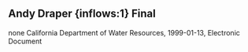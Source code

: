 ## Andy Draper {inflows:1} Final
none
California Department of Water Resources, 1999-01-13, Electronic Document
